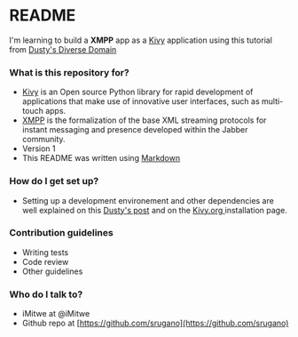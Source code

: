 # README #

I'm learning to build a **XMPP** app as a [Kivy](http://kivy.org/#home) application using this tutorial from [Dusty's Diverse Domain](http://archlinux.me/dusty)

### What is this repository for? ###

* [Kivy](http://kivy.org/#home)  is an Open source Python library for rapid development of applications
that make use of innovative user interfaces, such as multi-touch apps.
* [XMPP](http://xmpp.org/about-xmpp/history/) is the formalization of the base XML streaming protocols for instant messaging and presence developed within the Jabber community.
* Version 1
* This README was written using [Markdown](https://bitbucket.org/tutorials/markdowndemo)

### How do I get set up? ###

* Setting up a development environement and other dependencies are well explained on this [Dusty's post](http://archlinux.me/dusty/2014/04/25/creating-apps-in-kivy-the-book/) and on the [Kivy.org ](http://kivy.org/docs/gettingstarted/installation.html) installation page.

### Contribution guidelines ###

* Writing tests
* Code review
* Other guidelines

### Who do I talk to? ###

* iMitwe at @iMitwe 
* Github repo at [https://github.com/srugano](https://github.com/srugano)